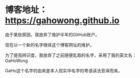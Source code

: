 # 博客地址：https://gahowong.github.io
由于某些原因，我放弃了维护半年的GitHub账户。

现在以一个新的名字继续这个博客网址的维护。

为了提高辨识度，我放弃了之前随便乱取的名字，采用了我的英文名：GaHoWong

GaHo这个名字的由来是本人现实中名字的粤语读法音译而来。
